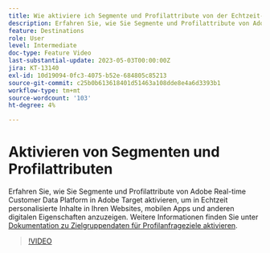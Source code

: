 ```yaml
---
title: Wie aktiviere ich Segmente und Profilattribute von der Echtzeit-Kundendatenplattform von Adobe nach Adobe Target?
description: Erfahren Sie, wie Sie Segmente und Profilattribute von Adobe Real-time Customer Data Platform in Adobe Target aktivieren, um in Echtzeit personalisierte Inhalte in Ihren Websites, mobilen Apps und anderen digitalen Eigenschaften anzuzeigen.
feature: Destinations
role: User
level: Intermediate
doc-type: Feature Video
last-substantial-update: 2023-05-03T00:00:00Z
jira: KT-13140
exl-id: 10d19094-0fc3-4075-b52e-684805c85213
source-git-commit: c25b0b613618401d51463a108dde8e4a6d3393b1
workflow-type: tm+mt
source-wordcount: '103'
ht-degree: 4%

---
```


# Aktivieren von Segmenten und Profilattributen

Erfahren Sie, wie Sie Segmente und Profilattribute von Adobe Real-time Customer Data Platform in Adobe Target aktivieren, um in Echtzeit personalisierte Inhalte in Ihren Websites, mobilen Apps und anderen digitalen Eigenschaften anzuzeigen. Weitere Informationen finden Sie unter [Dokumentation zu Zielgruppendaten für Profilanfrageziele aktivieren](https://experienceleague.adobe.com/docs/experience-platform/destinations/ui/activate/activate-profile-request-destinations.html).


>[!VIDEO](https://video.tv.adobe.com/v/3419036/?learn=on)
